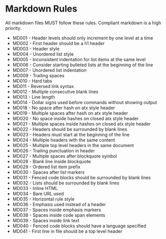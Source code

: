 # Markdown Rules

All markdown files MUST follow these rules. Compliant markdown is a high
priority.

- MD001 - Header levels should only increment by one level at a time
- MD002 - First header should be a h1 header
- MD003 - Header style
- MD004 - Unordered list style
- MD005 - Inconsistent indentation for list items at the same level
- MD006 - Consider starting bulleted lists at the beginning of the line
- MD007 - Unordered list indentation
- MD009 - Trailing spaces
- MD010 - Hard tabs
- MD011 - Reversed link syntax
- MD012 - Multiple consecutive blank lines
- MD013 - Line length
- MD014 - Dollar signs used before commands without showing output
- MD018 - No space after hash on atx style header
- MD019 - Multiple spaces after hash on atx style header
- MD020 - No space inside hashes on closed atx style header
- MD021 - Multiple spaces inside hashes on closed atx style header
- MD022 - Headers should be surrounded by blank lines
- MD023 - Headers must start at the beginning of the line
- MD024 - Multiple headers with the same content
- MD025 - Multiple top level headers in the same document
- MD026 - Trailing punctuation in header
- MD027 - Multiple spaces after blockquote symbol
- MD028 - Blank line inside blockquote
- MD029 - Ordered list item prefix
- MD030 - Spaces after list markers
- MD031 - Fenced code blocks should be surrounded by blank lines
- MD032 - Lists should be surrounded by blank lines
- MD033 - Inline HTML
- MD034 - Bare URL used
- MD035 - Horizontal rule style
- MD036 - Emphasis used instead of a header
- MD037 - Spaces inside emphasis markers
- MD038 - Spaces inside code span elements
- MD039 - Spaces inside link text
- MD040 - Fenced code blocks should have a language specified
- MD041 - First line in file should be a top level header
